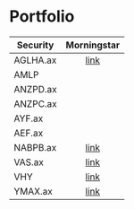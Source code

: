 # Portfolio

|Security   |Morningstar   |
|-----------|:------------:|
|AGLHA.ax   |[link](https://financials.morningstar.com/preferred/quote.html?t=0p0000vvjy) |
|AMLP       |
|ANZPD.ax   |
|ANZPC.ax   |
|AYF.ax     |
|AEF.ax     |
|NABPB.ax   |[link](https://financials.morningstar.com/preferred/quote.html?t=0p00011jbp)   |
|VAS.ax     |[link](https://www.morningstar.com/etfs/xasx/vas/quote.html)   |
|VHY        |[link](https://www.morningstar.com/etfs/xasx/vhy/quote.html)   |
|YMAX.ax    |[link](https://www.morningstar.com/etfs/xasx/ymax/quote.html)  |